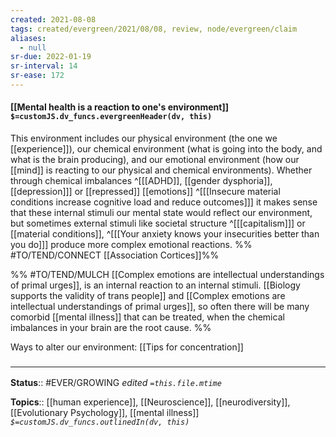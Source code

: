 ```yaml
---
created: 2021-08-08
tags: created/evergreen/2021/08/08, review, node/evergreen/claim
aliases:
  - null
sr-due: 2022-01-19
sr-interval: 14
sr-ease: 172
---
```


#### [[Mental health is a reaction to one's environment]] `$=customJS.dv_funcs.evergreenHeader(dv, this)`

This environment includes our physical environment (the one we [[experience]]),
our chemical environment (what is going into the body, and what is the brain producing),
and our emotional environment (how our [[mind]] is reacting to our physical and chemical environments).
Whether through chemical imbalances 
^[[[ADHD]], [[gender dysphoria]], [[depression]]]
or [[repressed]] [[emotions]] 
^[[[Insecure material conditions increase cognitive load and reduce outcomes]]]
it makes sense that these internal stimuli our mental state would reflect our environment,
but sometimes external stimuli like societal structure 
^[[[capitalism]]]
or [[material conditions]],
^[[[Your anxiety knows your insecurities better than you do]]]
produce more complex emotional reactions.
%% #TO/TEND/CONNECT [[Association Cortices]]%%

%% #TO/TEND/MULCH [[Complex emotions are intellectual understandings of primal urges]], is an internal reaction to an internal stimuli.
[[Biology supports the validity of trans people]] and [[Complex emotions are intellectual understandings of primal urges]], so often there will be many comorbid [[mental illness]] that can be treated, when the chemical imbalances in your brain are the root cause. 
%%

Ways to alter our environment: [[Tips for concentration]]

### <hr class="footnote"/>

**Status**:: #EVER/GROWING 
*edited `=this.file.mtime`*

**Topics**:: [[human experience]], [[Neuroscience]], [[neurodiversity]], [[Evolutionary Psychology]], [[mental illness]]
*`$=customJS.dv_funcs.outlinedIn(dv, this)`*
